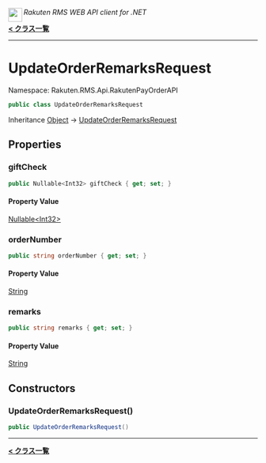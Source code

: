 <img align="left" style="height: 2em;" src="https://webservice.rakuten.co.jp/favicon.ico"><em>Rakuten RMS WEB API client for .NET</em>

[**< クラス一覧**](./)
- - -

# UpdateOrderRemarksRequest

Namespace: Rakuten.RMS.Api.RakutenPayOrderAPI

```csharp
public class UpdateOrderRemarksRequest
```

Inheritance [Object](https://docs.microsoft.com/en-us/dotnet/api/system.object) → [UpdateOrderRemarksRequest](./rakuten.rms.api.rakutenpayorderapi.updateorderremarksrequest)

## Properties

### <a id="properties-giftcheck"/>**giftCheck**

```csharp
public Nullable<Int32> giftCheck { get; set; }
```

#### Property Value

[Nullable&lt;Int32&gt;](https://docs.microsoft.com/en-us/dotnet/api/system.nullable-1)<br>

### <a id="properties-ordernumber"/>**orderNumber**

```csharp
public string orderNumber { get; set; }
```

#### Property Value

[String](https://docs.microsoft.com/en-us/dotnet/api/system.string)<br>

### <a id="properties-remarks"/>**remarks**

```csharp
public string remarks { get; set; }
```

#### Property Value

[String](https://docs.microsoft.com/en-us/dotnet/api/system.string)<br>

## Constructors

### <a id="constructors-.ctor"/>**UpdateOrderRemarksRequest()**

```csharp
public UpdateOrderRemarksRequest()
```


- - -
[**< クラス一覧**](./)
